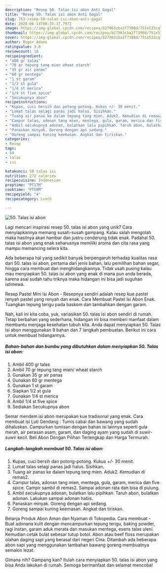 ```yaml
---
description: "Resep 50. Talas isi abon Anti Gagal"
title: "Resep 50. Talas isi abon Anti Gagal"
slug: 763-resep-50-talas-isi-abon-anti-gagal
date: 2020-06-14T08:35:37.797Z
image: https://img-global.cpcdn.com/recipes/b27963cba2f7398d/751x532cq70/50-talas-isi-abon-foto-resep-utama.jpg
thumbnail: https://img-global.cpcdn.com/recipes/b27963cba2f7398d/751x532cq70/50-talas-isi-abon-foto-resep-utama.jpg
cover: https://img-global.cpcdn.com/recipes/b27963cba2f7398d/751x532cq70/50-talas-isi-abon-foto-resep-utama.jpg
author: Roger Adams
ratingvalue: 3.8
reviewcount: 10
recipeingredient:
- "400 gr talas"
- "70 gr tepung tang mien wheat starch"
- "35 gr air panas"
- "60 gr mentega"
- "1 st garam"
- "1/2 st gula"
- "1/4 st merica"
- "1/4 st five spice"
- "Secukupnya abon"
recipeinstructions:
- "Kupas, cuci bersih dan potong-potong. Kukus +/- 30 menit."
- "Lumat talas selagi panas jadi halus. Sisihkan."
- "Tuang air panas ke dalam tepung tang mien. Aduk2. Kemudian di remas2."
- "Campur talas, adonan tang mien, mentega, gula, garam, merica dan five spice. Campir sambil di remas2. Sampai adonan rata dan bisa di pulung."
- "Ambil secukupnya adonan, bulatkan lalu pipihkan. Taruh abon, bulatkan adonan. Lakukan sampai adonan habis."
- "Panaskan minyak. Goreng dengan api sedang."
- "Goreng sampai kuning keemasan. Angkat dan tiriskan."
categories:
- Resep
tags:
- 50
- talas
- isi

katakunci: 50 talas isi 
nutrition: 272 calories
recipecuisine: Indonesian
preptime: "PT17M"
cooktime: "PT59M"
recipeyield: "4"
recipecategory: Lunch

---
```



![50. Talas isi abon](https://img-global.cpcdn.com/recipes/b27963cba2f7398d/751x532cq70/50-talas-isi-abon-foto-resep-utama.jpg)

Lagi mencari inspirasi resep 50. talas isi abon yang unik? Cara menyiapkannya memang susah-susah gampang. Kalau salah mengolah maka hasilnya akan hambar dan justru cenderung tidak enak. Padahal 50. talas isi abon yang enak seharusnya memiliki aroma dan cita rasa yang mampu memancing selera kita.

Ada beberapa hal yang sedikit banyak berpengaruh terhadap kualitas rasa dari 50. talas isi abon, pertama dari jenis bahan, lalu pemilihan bahan segar, hingga cara membuat dan menghidangkannya. Tidak usah pusing kalau mau menyiapkan 50. talas isi abon yang enak di mana pun anda berada, karena asal sudah tahu triknya maka hidangan ini bisa jadi suguhan istimewa.

Resep Pastel Mini isi Abon - Resepnya sendiri adalah resep kue pastel renyah pastel yang renyah dan enak. Cara Membuat Pastel Isi Abon Enak. Tuangkan tepung terigu pada baskom dan tambahkan dengan garam.


Nah, kali ini kita coba, yuk, variasikan 50. talas isi abon sendiri di rumah. Tetap berbahan yang sederhana, hidangan ini bisa memberi manfaat dalam membantu menjaga kesehatan tubuh kita. Anda dapat menyiapkan 50. Talas isi abon menggunakan 9 bahan dan 7 langkah pembuatan. Berikut ini cara untuk membuat hidangannya.

<!--inarticleads1-->

##### Bahan-bahan dan bumbu yang dibutuhkan dalam menyiapkan 50. Talas isi abon:

1. Ambil 400 gr talas
1. Ambil 70 gr tepung tang mien/ wheat starch
1. Gunakan 35 gr air panas
1. Gunakan 60 gr mentega
1. Gunakan 1 st garam
1. Siapkan 1/2 st gula
1. Gunakan 1/4 st merica
1. Ambil 1/4 st five spice
1. Sediakan Secukupnya abon


Semar mendem isi abon merupakan kue tradisonal yang enak. Cara membuat isi Luti Gendang : Tumis cabai dan bawang yang sudah dihaluskan. Campurkan tumisan dengan bahan isi lainnya seperti gula merah, air perasan asam, garam, dan daging ayam yang sudah di suwir-suwir kecil. Beli Abon Dengan Pilihan Terlengkap dan Harga Termurah. 

<!--inarticleads2-->

##### Langkah-langkah membuat 50. Talas isi abon:

1. Kupas, cuci bersih dan potong-potong. Kukus +/- 30 menit.
1. Lumat talas selagi panas jadi halus. Sisihkan.
1. Tuang air panas ke dalam tepung tang mien. Aduk2. Kemudian di remas2.
1. Campur talas, adonan tang mien, mentega, gula, garam, merica dan five spice. Campir sambil di remas2. Sampai adonan rata dan bisa di pulung.
1. Ambil secukupnya adonan, bulatkan lalu pipihkan. Taruh abon, bulatkan adonan. Lakukan sampai adonan habis.
1. Panaskan minyak. Goreng dengan api sedang.
1. Goreng sampai kuning keemasan. Angkat dan tiriskan.


Belanja Produk Abon Aman dan Nyaman di Tokopedia. Cara membuat - Buat adonana kulit dengan mencampurkan tepung terigu, baking powder, ragi instan, garam aduk merata dan masukan mentega, esens talas uleni. Kemudian cetak bulat sebesar tutup botol. Abon atau beef floss merupakan olahan daging sapi yang berasal dari negeri Cina. Ditambah ada beberapa abon sapi yang menggunakan tambahan bawang goreng membuatnya semakin lezat. 

Gimana nih? Gampang kan? Itulah cara menyiapkan 50. talas isi abon yang bisa Anda lakukan di rumah. Semoga bermanfaat dan selamat mencoba!

